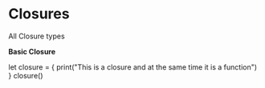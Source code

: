 # Closures
All Closure types



**Basic Closure**

let closure = {
    print("This is a closure and at the same time it is a function")
}
closure()
